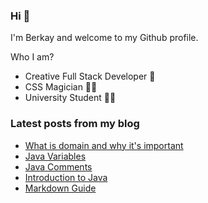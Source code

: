 ### Hi 👋

I'm Berkay and welcome to my Github profile.

Who I am?

- Creative Full Stack Developer 🎒
- CSS Magician 🧙‍♂️
- University Student 👨‍🎓

### Latest posts from my blog

<!-- BLOG-POST-LIST:START -->
- [What is domain and why it's important](https://berkaycubuk.com/what-is-domain-and-why-its-important/)
- [Java Variables](https://berkaycubuk.com/java-variables/)
- [Java Comments](https://berkaycubuk.com/java-comments/)
- [Introduction to Java](https://berkaycubuk.com/java-introduction/)
- [Markdown Guide](https://berkaycubuk.com/markdown-guide/)
<!-- BLOG-POST-LIST:END -->
